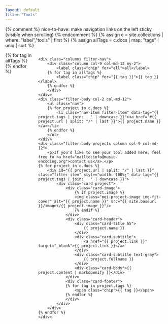 ```yaml
---
layout: default
title: "Tools"
---
```

{% comment %} nice-to-have: make navigation links on the left sticky (visible when scrolling) {% endcomment %}
{% assign c = site.collections | where: "label","tools" | first %}
{% assign allTags = c.docs | map: "tags" | uniq | sort %}

<style>
{% for tag in allTags %}
.filter .filter-tag#{{ tag }}:checked ~ .filter-body .filter-item:not([data-tag~="{{ tag }}"]){% if forloop.last %} {% raw %}{{% endraw %}{% else %},{% endif %}{% endfor %}
  display: none;
{% raw %}}{% endraw %}

.filter .filter-tag#all:checked ~ .filter-nav .chip[for="all"],
{% for tag in allTags %}
.filter .filter-tag#{{ tag }}:checked ~ .filter-nav .chip[for="{{ tag }}"]{% if forloop.last %} {% raw %}{{% endraw %}{% else %},{% endif %}{% endfor %}
  background: #5755d9;
  color: #fff;
{% raw %}}{% endraw %}
</style>

<div class="filter columns">
    <input type="radio" id="all" class="filter-tag" name="filter-radio" hidden checked>
{% for tag in allTags %}
    <input type="radio" id="{{ tag }}" class="filter-tag" name="filter-radio" hidden>
{% endfor %}
  
    <div class="columns filter-nav">
        <div class="column col-9 col-md-12 my-2">
            <label class="chip" for="all">all</label>
        {% for tag in allTags %}
            <label class="chip" for="{{ tag }}">{{ tag }}</label>
        {% endfor %}
        </div>
    </div>
    <div class="filter-body col-2 col-md-12">
        <ul class="nav">
        {% for project in c.docs %}
            <li class="nav-item filter-item" data-tag="{{ project.tags | join: ' ' | downcase }}"><a href="#{{ project.url | split: "/" | last }}">{{ project.name }}</a></li>
        {% endfor %}
        </ul>
    </div>
    <div class="filter-body projects column col-9 col-md-12">
        <p>If you'd like to see your tool added here, feel free to <a href="mailto:info@music-encoding.org">contact us</a>.</p>
    {% for project in c.docs %}
        <div id="{{ project.url | split: "/" | last }}" class="filter-item" style="width: 100%;" data-tag="{{ project.tags | join: ' ' | downcase }}">
            <div class="card project">
                <div class="card-image">
                    {% if project.image %}
                    <img class="mei-project-image img-fit-cover" alt="{{ project.name }}" src="{{ site.baseurl }}/images/{{ project.image }}"/>
                    {% endif %}
                </div>
                <div class="card-header">
                    <div class="card-title h5">
                        {{ project.name }}
                    </div>
                    <div class="card-subtitle">
                        <a href="{{ project.link }}" target="_blank">{{ project.link }}</a>
                    </div>
                    <div class="card-subtitle text-gray">
                        {{ project.fullname }}
                    </div>
                    <div class="card-body">{{ project.content | markdownify }}</div>
                </div>
                <div class="card-footer">
                {% for tag in project.tags %}
                    <span class="chip">{{ tag }}</span>
                {% endfor %}
                </div>
            </div>
        </div>
    {% endfor %}
    </div>
</div>
